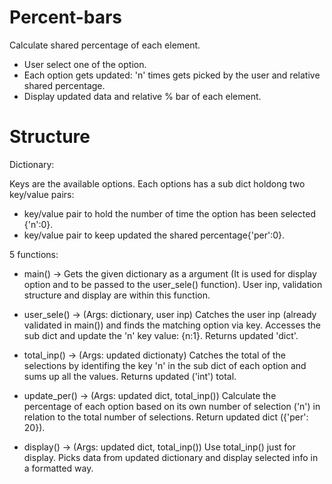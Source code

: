 # Percent-bars
Calculate shared percentage of each element.

- User select one of the option.
- Each option gets updated: 'n' times gets picked by the user and relative shared percentage.
- Display updated data and relative % bar of each element.

# Structure

Dictionary:

Keys are the available options. Each options has a sub dict holdong two key/value pairs:
  - key/value pair to hold the number of time the option has been selected {'n':0}.
  - key/value pair to keep updated the shared percentage{'per':0}.

    
5 functions: 

- main() -> Gets the given dictionary as a argument (It is used for display option and to be passed to the user_sele() function). User inp, validation structure and display are within this function.
  
- user_sele() -> (Args: dictionary, user inp) Catches the user inp (already validated in main()) and finds the matching option via key. Accesses the sub dict and update the 'n' key value: {n:1}. Returns updated 'dict'.
  
- total_inp() -> (Args: updated dictionaty) Catches the total of the selections by identifing the key 'n' in the sub dict of each option and sums up all the values. Returns updated ('int') total.
  
- update_per() -> (Args: updated dict, total_inp()) Calculate the percentage of each option based on its own number of selection ('n') in relation to the total number of selections. Return updated dict ({'per': 20}).

- display() -> (Args: updated dict, total_inp()) Use total_inp() just for display. Picks data from updated dictionary and display selected info in a formatted way.  
